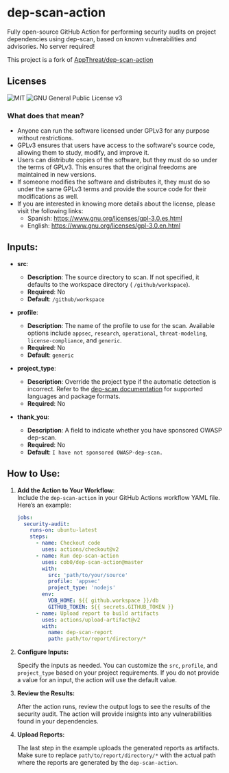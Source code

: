 # dep-scan-action

Fully open-source GitHub Action for performing security audits on project dependencies using dep-scan, based on known
vulnerabilities and advisories. No server required!

This project is a fork of [AppThreat/dep-scan-action](https://github.com/AppThreat/dep-scan-action)

## Licenses

![MIT](https://upload.wikimedia.org/wikipedia/commons/thumb/0/0c/MIT_logo.svg/100px-MIT_logo.svg.png)
![GNU General Public License v3](https://www.gnu.org/graphics/gplv3-127x51.png)

### What does that mean?

- Anyone can run the software licensed under GPLv3 for any purpose without restrictions.
- GPLv3 ensures that users have access to the software's source code, allowing them to study, modify, and improve it.
- Users can distribute copies of the software, but they must do so under the terms of GPLv3. This ensures that the
  original freedoms are maintained in new versions.
- If someone modifies the software and distributes it, they must do so under the same GPLv3 terms and provide the source
  code for their modifications as well.
- If you are interested in knowing more details about the license, please visit the following links:
    - Spanish: https://www.gnu.org/licenses/gpl-3.0.es.html
    - English: https://www.gnu.org/licenses/gpl-3.0.en.html

## Inputs:

- **src**:
    - **Description**: The source directory to scan. If not specified, it defaults to the workspace directory (
      `/github/workspace`).
    - **Required**: No
    - **Default**: `/github/workspace`

- **profile**:
    - **Description**: The name of the profile to use for the scan. Available options include `appsec`, `research`,
      `operational`, `threat-modeling`, `license-compliance`, and `generic`.
    - **Required**: No
    - **Default**: `generic`

- **project_type**:
    - **Description**: Override the project type if the automatic detection is incorrect. Refer to
      the [dep-scan documentation](https://github.com/owasp-dep-scan/dep-scan?tab=readme-ov-file#supported-languages-and-package-format)
      for supported languages and package formats.
    - **Required**: No

- **thank_you**:
    - **Description**: A field to indicate whether you have sponsored OWASP dep-scan.
    - **Required**: No
    - **Default**: `I have not sponsored OWASP-dep-scan.`

## How to Use:

1. **Add the Action to Your Workflow**:  
   Include the `dep-scan-action` in your GitHub Actions workflow YAML file. Here’s an example:

    ```yaml
    jobs:
      security-audit:
        runs-on: ubuntu-latest
        steps:
          - name: Checkout code
            uses: actions/checkout@v2
          - name: Run dep-scan-action
            uses: cob0/dep-scan-action@master
            with:
              src: 'path/to/your/source'
              profile: 'appsec'
              project_type: 'nodejs'
            env:
              VDB_HOME: ${{ github.workspace }}/db
              GITHUB_TOKEN: ${{ secrets.GITHUB_TOKEN }}
          - name: Upload report to build artifacts
            uses: actions/upload-artifact@v2
            with:
              name: dep-scan-report
              path: path/to/report/directory/*
    ```

2. **Configure Inputs:**

   Specify the inputs as needed. You can customize the `src`, `profile`, and `project_type` based on your project
   requirements.
   If you do not provide a value for an input, the action will use the default value.

3. **Review the Results:**

   After the action runs, review the output logs to see the results of the security audit. The action will provide
   insights
   into any vulnerabilities found in your dependencies.

4. **Upload Reports:**

   The last step in the example uploads the generated reports as artifacts. Make sure to replace
   `path/to/report/directory/*` with the actual path where the reports are generated by the `dep-scan-action`. 
